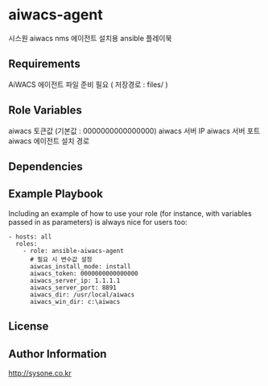 aiwacs-agent
=========

시스원 aiwacs nms 에이전트 설치용 ansible 플레이북


Requirements
------------
AiWACS 에이전트 파일 준비 필요 ( 저장경로 : files/ )


Role Variables
--------------
aiwacs 토큰값 (기본값 : 0000000000000000)
aiwacs 서버 IP
aiwacs 서버 포트
aiwacs 에이전트 설치 경로


Dependencies
------------


Example Playbook
----------------

Including an example of how to use your role (for instance, with variables passed in as parameters) is always nice for users too:

```
- hosts: all
  roles:
    - role: ansible-aiwacs-agent
      # 필요 시 변수값 설정
      aiwcas_install_mode: install
      aiwacs_token: 0000000000000000
      aiwacs_server_ip: 1.1.1.1
      aiwacs_server_port: 8891
      aiwacs_dir: /usr/local/aiwacs
      aiwacs_win_dir: c:\aiwacs

```   

License
-------



Author Information
------------------

http://sysone.co.kr
